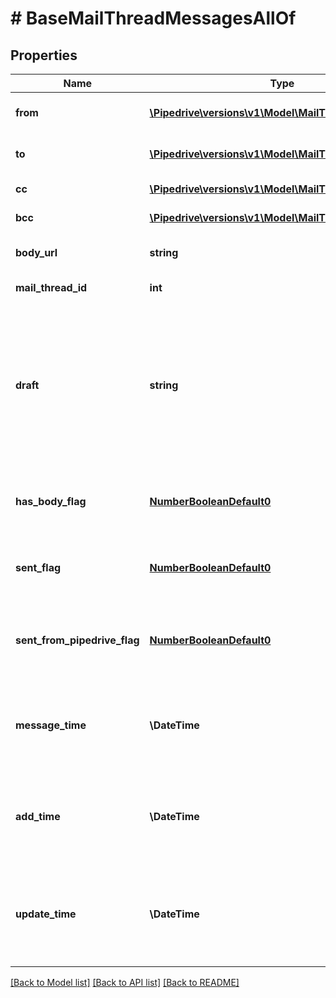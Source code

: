 # # BaseMailThreadMessagesAllOf

## Properties

Name | Type | Description | Notes
------------ | ------------- | ------------- | -------------
**from** | [**\Pipedrive\versions\v1\Model\MailThreadParticipant[]**](MailThreadParticipant.md) | Senders of the mail thread | [optional]
**to** | [**\Pipedrive\versions\v1\Model\MailThreadParticipant[]**](MailThreadParticipant.md) | Recipients of the mail thread | [optional]
**cc** | [**\Pipedrive\versions\v1\Model\MailThreadParticipant[]**](MailThreadParticipant.md) | Participants of the Cc | [optional]
**bcc** | [**\Pipedrive\versions\v1\Model\MailThreadParticipant[]**](MailThreadParticipant.md) | Participants of the Bcc | [optional]
**body_url** | **string** | A link to the mail thread message | [optional]
**mail_thread_id** | **int** | ID of the mail thread | [optional]
**draft** | **string** | If the mail message has a draft status then the value is the mail message object as JSON formatted string, otherwise &#x60;null&#x60;. | [optional]
**has_body_flag** | [**NumberBooleanDefault0**](NumberBooleanDefault0.md) | Whether the mail thread message has a body | [optional]
**sent_flag** | [**NumberBooleanDefault0**](NumberBooleanDefault0.md) | Whether the mail thread message is sent | [optional]
**sent_from_pipedrive_flag** | [**NumberBooleanDefault0**](NumberBooleanDefault0.md) | Whether the mail thread message is sent from Pipedrive | [optional]
**message_time** | **\DateTime** | The time when the mail message was received or created | [optional]
**add_time** | **\DateTime** | The time when the mail message was inserted to database | [optional]
**update_time** | **\DateTime** | The time when the mail message was updated in database received | [optional]

[[Back to Model list]](../README.md#documentation-for-models) [[Back to API list]](../README.md#documentation-for-api-endpoints) [[Back to README]](../README.md)
